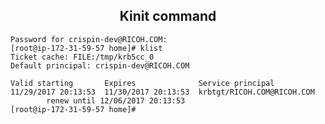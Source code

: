 ## <center> Kinit command

```[root@ip-172-31-59-57 home]# kinit crispin-dev@RICOH.COM
Password for crispin-dev@RICOH.COM:
[root@ip-172-31-59-57 home]# klist
Ticket cache: FILE:/tmp/krb5cc_0
Default principal: crispin-dev@RICOH.COM

Valid starting       Expires              Service principal
11/29/2017 20:13:53  11/30/2017 20:13:53  krbtgt/RICOH.COM@RICOH.COM
        renew until 12/06/2017 20:13:53
[root@ip-172-31-59-57 home]#
```
